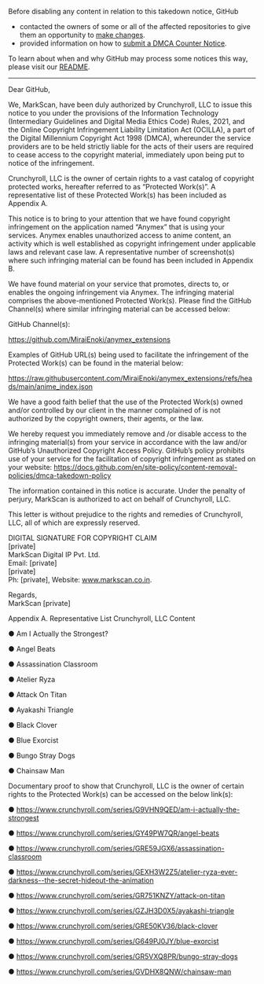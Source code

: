 Before disabling any content in relation to this takedown notice, GitHub
- contacted the owners of some or all of the affected repositories to give them an opportunity to [make changes](https://docs.github.com/en/github/site-policy/dmca-takedown-policy#a-how-does-this-actually-work).
- provided information on how to [submit a DMCA Counter Notice](https://docs.github.com/en/articles/guide-to-submitting-a-dmca-counter-notice).

To learn about when and why GitHub may process some notices this way, please visit our [README](https://github.com/github/dmca/blob/master/README.md#anatomy-of-a-takedown-notice).

---

Dear GitHub,

We, MarkScan, have been duly authorized by Crunchyroll, LLC to issue this notice to you under the provisions of the Information Technology (Intermediary Guidelines and Digital Media Ethics Code) Rules, 2021, and the Online Copyright Infringement Liability Limitation Act (OCILLA), a part of the Digital Millennium Copyright Act 1998 (DMCA), whereunder the service providers are to be held strictly liable for the acts of their users are required to cease access to the copyright material, immediately upon being put to notice of the infringement.

Crunchyroll, LLC is the owner of certain rights to a vast catalog of copyright protected works, hereafter referred to as “Protected Work(s)”. A representative list of these Protected Work(s) has been included as Appendix A.

This notice is to bring to your attention that we have found copyright infringement on the application named “Anymex” that is using your services. Anymex enables unauthorized access to anime content, an activity which is well established as copyright infringement under applicable laws and relevant case law. A representative number of screenshot(s) where such infringing material can be found has been included in Appendix B.

We have found material on your service that promotes, directs to, or enables the ongoing infringement via Anymex. The infringing material comprises the above-mentioned Protected Work(s). Please find the GitHub Channel(s) where similar infringing material can be accessed below:

GitHub Channel(s):

https://github.com/MiraiEnoki/anymex_extensions

Examples of GitHub URL(s) being used to facilitate the infringement of the Protected Work(s) can be found in the material below:

https://raw.githubusercontent.com/MiraiEnoki/anymex_extensions/refs/heads/main/anime_index.json

We have a good faith belief that the use of the Protected Work(s) owned and/or controlled by our client in the manner complained of is not authorized by the copyright owners, their agents, or the law. 

We hereby request you immediately remove and /or disable access to the infringing material(s) from your service in accordance with the law and/or GitHub’s Unauthorized Copyright Access Policy. GitHub’s policy prohibits use of your service for the facilitation of copyright infringement as stated on your website: https://docs.github.com/en/site-policy/content-removal-policies/dmca-takedown-policy

The information contained in this notice is accurate. Under the penalty of perjury, MarkScan is authorized to act on behalf of Crunchyroll, LLC.

This letter is without prejudice to the rights and remedies of Crunchyroll, LLC, all of which are expressly reserved.

DIGITAL SIGNATURE FOR COPYRIGHT CLAIM  
[private]  
MarkScan Digital IP Pvt. Ltd.  
Email: [private]  
[private]  
Ph: [private], Website: www.markscan.co.in.

Regards,  
MarkScan [private]  

Appendix A. Representative List Crunchyroll, LLC Content

● Am I Actually the Strongest?

● Angel Beats

● Assassination Classroom

● Atelier Ryza

● Attack On Titan

● Ayakashi Triangle

● Black Clover

● Blue Exorcist

● Bungo Stray Dogs

● Chainsaw Man

Documentary proof to show that Crunchyroll, LLC is the owner of certain rights to the Protected Work(s) can be accessed on the below link(s):

● https://www.crunchyroll.com/series/G9VHN9QED/am-i-actually-the-strongest

● https://www.crunchyroll.com/series/GY49PW7QR/angel-beats

● https://www.crunchyroll.com/series/GRE59JGX6/assassination-classroom

● https://www.crunchyroll.com/series/GEXH3W2Z5/atelier-ryza-ever-darkness--the-secret-hideout-the-animation

● https://www.crunchyroll.com/series/GR751KNZY/attack-on-titan

● https://www.crunchyroll.com/series/GZJH3D0X5/ayakashi-triangle

● https://www.crunchyroll.com/series/GRE50KV36/black-clover

● https://www.crunchyroll.com/series/G649PJ0JY/blue-exorcist

● https://www.crunchyroll.com/series/GR5VXQ8PR/bungo-stray-dogs

● https://www.crunchyroll.com/series/GVDHX8QNW/chainsaw-man
